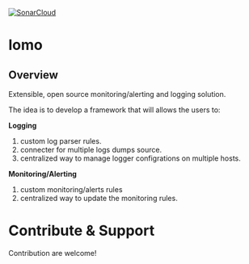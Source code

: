 [![SonarCloud](https://sonarcloud.io/images/project_badges/sonarcloud-white.svg)](https://sonarcloud.io/summary/new_code?id=aliartiza75_lomo)

# lomo

## Overview
Extensible, open source monitoring/alerting and logging solution. 

The idea is to develop a framework that will allows the users to:


**Logging**
1. custom log parser rules.
2. connecter for multiple logs dumps source.
3. centralized way to manage logger configrations on multiple hosts.



**Monitoring/Alerting**
1. custom monitoring/alerts rules
2. centralized way to update the monitoring rules.




# Contribute & Support
Contribution are welcome!
